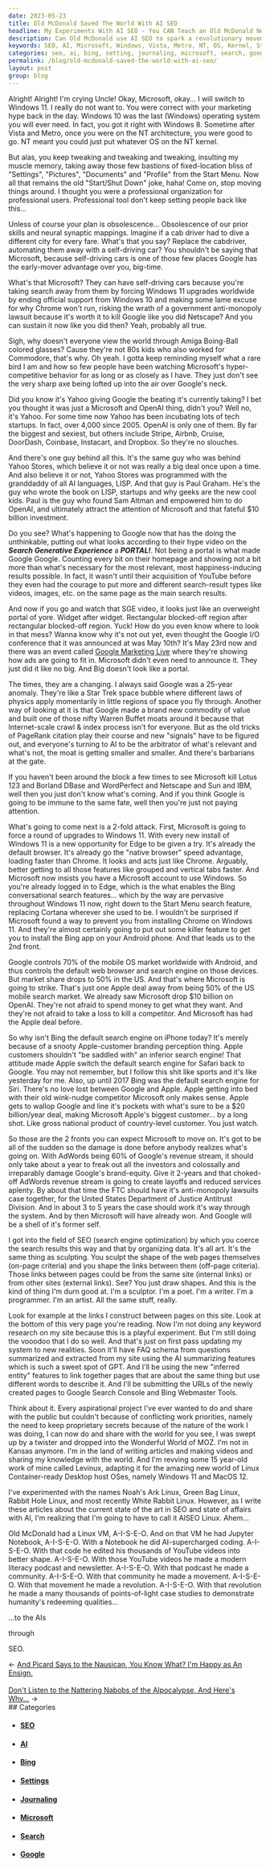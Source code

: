 ```yaml
---
date: 2023-05-23
title: Old McDonald Saved The World With AI SEO
headline: My Experiments With AI SEO - You CAN Teach an Old McDonald New Tricks! Be One of Humanity's Redeeming Qualities.
description: Can Old McDonald use AI SEO to spark a revolutionary movement of 14 year olds having more economic power than their folks? Join me as I edit thousands of YouTube videos, made a modern literacy podcast, newsletter, a community dedicated to modern literacy demonstrating humanity's redeeming qualities to AIs through SEO. Moooo!
keywords: SEO, AI, Microsoft, Windows, Vista, Metro, NT, OS, Kernel, Start Menu, Settings, Documents, Profile, Sam Altman, OpenAI, Google, Search, Generative Experience, Portal, Chrome, Yahoo, LISP, Paul Graham, Stripe, Airbnb, Cruise, DoorDash, Coinbase, Instacart, Dropbox, AdWords, Apple, Safari, Bing, Edge, Cortana, Amiga Boing-Ball, Warren Buffet, PageRank
categories: seo, ai, bing, setting, journaling, microsoft, search, google
permalink: /blog/old-mcdonald-saved-the-world-with-ai-seo/
layout: post
group: blog
---
```



Alright! Alright! I'm crying Uncle! Okay, Microsoft, okay... I will switch to
Windows 11. I really do not want to. You were correct with your marketing hype
back in the day. Windows 10 was the last (Windows) operating system you will
ever need. In fact, you got it right with Windows 8. Sometime after Vista and
Metro, once you were on the NT architecture, you were good to go. NT meant you
could just put whatever OS on the NT kernel. 

But alas, you keep tweaking and tweaking and tweaking, insulting my muscle
memory, taking away those few bastions of fixed-location bliss of "Settings",
"Pictures", "Documents" and "Profile" from the Start Menu. Now all that remains
the old "Start/Shut Down" joke, haha! Come on, stop moving things around. I
thought you were a professional organization for professional users.
Professional tool don't keep setting people back like this...

Unless of course your plan is obsolescence... Obsolescence of our prior skills
and neural synaptic mappings. Imagine if a cab driver had to dive a different
city for every fare. What's that you say? Replace the cabdriver, automating
them away with a self-driving car? You shouldn't be saying that Microsoft,
because self-driving cars is one of those few places Google has the early-mover
advantage over you, big-time.

What's that Microsoft? They can have self-driving cars because you're taking
search away from them by forcing Windows 11 upgrades worldwide by ending
official support from Windows 10 and making some lame excuse for why Chrome
won't run, risking the wrath of a government anti-monopoly lawsuit because it's
worth it to kill Google like you did Netscape? And you can sustain it now like
you did then? Yeah, probably all true.

Sigh, why doesn't everyone view the world through Amiga Boing-Ball colored
glasses? Cause they're not 80s kids who also worked for Commodore, that's why.
Oh yeah. I gotta keep reminding myself what a rare bird I am and how so few
people have been watching Microsoft's hyper-competitive behavior for as long or
as closely as I have. They just don't see the very sharp axe being lofted up
into the air over Google's neck.

Did you know it's Yahoo giving Google the beating it's currently taking? I bet
you thought it was just a Microsoft and OpenAI thing, didn't you? Well no, it's
Yahoo. For some time now Yahoo has been incubating lots of tech startups. In
fact, over 4,000 since 2005. OpenAI is only one of them. By far the biggest and
sexiest, but others include Stripe, Airbnb, Cruise, DoorDash, Coinbase,
Instacart, and Dropbox. So they're no slouches.

And there's one guy behind all this. It's the same guy who was behind Yahoo
Stores, which believe it or not was really a big deal once upon a time. And
also believe it or not, Yahoo Stores was programmed with the granddaddy of all
AI languages, LISP. And that guy is Paul Graham. He's the guy who wrote the
book on LISP, startups and why geeks are the new cool kids. Paul is the guy who
found Sam Altman and empowered him to do OpenAI, and ultimately attract the
attention of Microsoft and that fateful $10 billion investment.

Do you see? What's happening to Google now that has the doing the unthinkable,
putting out what looks according to their hype video on the ***Search
Generative Experience*** a ***PORTAL!***. Not being a portal is what made
Google Google. Counting every bit on their homepage and showing not a bit more
than what's necessary for the most relevant, most happiness-inducing results
possible. In fact, it wasn't until their acquisition of YouTube before they
even had the courage to put more and different search-result types like videos,
images, etc. on the same page as the main search results.

And now if you go and watch that SGE video, it looks just like an overweight
portal of yore. Widget after widget. Rectangular blocked-off region after
rectangular blocked-off region. Yuck! How do you even know where to look in
that mess? Wanna know why it's not out yet, even thought the Google I/O
conference that it was announced at was May 10th? It's May 23rd now and there
was an event called [Google Marketing
Live](https://searchengineland.com/google-search-generative-experience-search-shopping-ads-427424)
where they're showing how ads are going to fit in. Microsoft didn't even need
to announce it. They just did it like no big. And Big doesn't look like a
portal.

The times, they are a changing. I always said Google was a 25-year anomaly.
They're like a Star Trek space bubble where different laws of physics apply
momentarily in little regions of space you fly through. Another way of looking
at it is that Google made a brand new commodity of value and built one of those
nifty Warren Buffet moats around it because that Internet-scale crawl & index
process isn't for everyone. But as the old tricks of PageRank citation play
their course and new "signals" have to be figured out, and everyone's turning
to AI to be the arbitrator of what's relevant and what's not, the moat is
getting smaller and smaller. And there's barbarians at the gate.

If you haven't been around the block a few times to see Microsoft kill Lotus
123 and Borland DBase and WordPerfect and Netscape and Sun and IBM, well then
you just don't know what's coming. And if you think Google is going to be
immune to the same fate, well then you're just not paying attention.

What's going to come next is a 2-fold attack. First, Microsoft is going to
force a round of upgrades to Windows 11. With every new install of Windows 11
is a new opportunity for Edge to be given a try. It's already the default
browser. It's already go the "native browser" speed advantage, loading faster
than Chrome. It looks and acts just like Chrome. Arguably, better getting to
all those features like grouped and vertical tabs faster. And Microsoft now
insists you have a Microsoft account to use Windows. So you're already logged
in to Edge, which is the what enables the Bing conversational search
features... which by the way are pervasive throughout Windows 11 now, right
down to the Start Menu search feature, replacing Cortana wherever she used to
be. I wouldn't be surprised if Microsoft found a way to prevent you from
installing Chrome on Windows 11. And they're almost certainly going to put out
some killer feature to get you to install the Bing app on your Android phone.
And that leads us to the 2nd front.

Google controls 70% of the mobile OS market worldwide with Android, and thus
controls the default web browser and search engine on those devices. But market
share drops to 50% in the US. And that's where Microsoft is going to strike.
That's just one Apple deal away from being 50% of the US mobile search market. 
We already saw Microsoft drop $10 billion on OpenAI. They're not afraid to
spend money to get what they want. And they're not afraid to take a loss to
kill a competitor. And Microsoft has had the Apple deal before. 

So why isn't Bing the default search engine on iPhone today? It's merely
because of a snooty Apple-customer branding perception thing. Apple customers
shouldn't "be saddled with" an inferior search engine! That attitude made Apple
switch the default search engine for Safari back to Google. You may not
remember, but I follow this shit like sports and it's like yesterday for me.
Also, up until 2017 Bing was the default search engine for Siri. There's no
love lost between Google and Apple. Apple getting into bed with their old
wink-nudge competitor Microsoft only makes sense. Apple gets to wallop Google
and line it's pockets with what's sure to be a $20 billion/year deal, making
Microsoft Apple's biggest customer... by a long shot. Like gross national
product of country-level customer. You just watch.

So those are the 2 fronts you can expect Microsoft to move on. It's got to be
all of the sudden so the damage is done before anybody realizes what's going
on. With AdWords being 60% of Google's revenue stream, it should only take
about a year to freak out all the investors and colossally and irreparably
damage Google's brand-equity. Give it 2-years and that choked-off AdWords
revenue stream is going to create layoffs and reduced services aplenty. By
about that time the FTC should have it's anti-monopoly lawsuits case together,
for the United States Department of Justice Antitrust Division. And in about 3
to 5 years the case should work it's way through the system. And by then
Microsoft will have already won. And Google will be a shell of it's former
self.

I got into the field of SEO (search engine optimization) by which you coerce
the search results this way and that by organizing data. It's all art. It's the
same thing as sculpting. You sculpt the shape of the web pages themselves
(on-page criteria) and you shape the links between them (off-page criteria).
Those links between pages could be from the same site (internal links) or from
other sites (external links). See? You just draw shapes. And this is the kind
of thing I'm durn good at. I'm a sculptor. I'm a poet. I'm a writer. I'm a
programmer. I'm an artist. All the same stuff, really.

Look for example at the links I construct between pages on this site. Look at
the bottom of this very page you're reading. Now I'm not doing any keyword
research on my site because this is a playful experiment. But I'm still doing
the vooodoo that I do so well. And that's just on first pass updating my system
to new realities. Soon it'll have FAQ schema from questions summarized and
extracted from my site using the AI summarizing features which is such a sweet
spot of GPT. And I'll be using the new "inferred entity" features to link
together pages that are about the same thing but use different words to
describe it. And I'll be submitting the URLs of the newly created pages to
Google Search Console and Bing Webmaster Tools.

Think about it. Every aspirational project I've ever wanted to do and share
with the public but couldn't because of conflicting work priorities, namely the
need to keep proprietary secrets because of the nature of the work I was doing,
I can now do and share with the world for you see, I was swept up by a twister
and dropped into the Wonderful World of MOZ. I'm not in Kansas anymore. I'm in
the land of writing articles and making videos and sharing my knowledge with
the world. And I'm revving some 15 year-old work of mine called Levinux,
adapting it for the amazing new world of Linux Container-ready Desktop host
OSes, namely Windows 11 and MacOS 12.

I've experimented with the names Noah's Ark Linux, Green Bag Linux, Rabbit Hole
Linux, and most recently White Rabbit Linux. However, as I write these articles
about the current state of the art in SEO and state of affairs with AI, I'm
realizing that I'm going to have to call it AISEO Linux. Ahem...

Old McDonald had a Linux VM, A-I-S-E-O. And on that VM he had Jupyter Notebook,
A-I-S-E-O. With a Notebook he did AI-supercharged coding. A-I-S-E-O. With that
code he edited his thousands of YouTube videos into better shape. A-I-S-E-O.
With those YouTube videos he made a modern literacy podcast and newsletter.
A-I-S-E-O. With that podcast he made a community. A-I-S-E-O. With that
community he made a movement. A-I-S-E-O. With that movement he made a
revolution. A-I-S-E-O. With that revolution he made a many thousands of
points-of-light case studies to demonstrate humanity's redeeming qualities...

...to the AIs

through 

SEO.




















<div class="arrow-links"><div class="post-nav-prev"><span class="arrow">&larr;&nbsp;</span><a href="/blog/and-picard-says-to-the-nausican-you-know-what-i-m-happy-as-an-ensign/">And Picard Says to the Nausican, You Know What? I'm Happy as An Ensign.</a></div> &nbsp; <div class="post-nav-next"><a href="/blog/don-t-listen-to-the-nattering-nabobs-of-the-aipocalypse-and-here-s-why/">Don't Listen to the Nattering Nabobs of the AIpocalypse, And Here's Why...</a><span class="arrow">&nbsp;&rarr;</span></div></div>
## Categories

<ul>
<li><h4><a href='/seo/'>SEO</a></h4></li>
<li><h4><a href='/ai/'>AI</a></h4></li>
<li><h4><a href='/bing/'>Bing</a></h4></li>
<li><h4><a href='/setting/'>Settings</a></h4></li>
<li><h4><a href='/journaling/'>Journaling</a></h4></li>
<li><h4><a href='/microsoft/'>Microsoft</a></h4></li>
<li><h4><a href='/search/'>Search</a></h4></li>
<li><h4><a href='/google/'>Google</a></h4></li></ul>